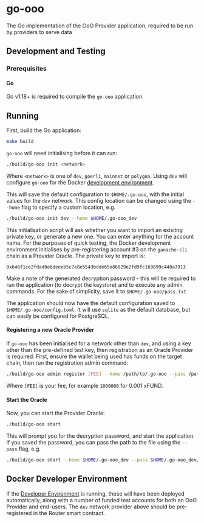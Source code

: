# go-ooo

The Go implementation of the OoO Provider application, required to be run by providers to serve data

## Development and Testing

### Prerequisites

#### Go

Go v1.18+ is required to compile the `go-ooo` application.

## Running

First, build the Go application:

```bash
make build
```

`go-ooo` will need initialising before it can run:

```bash
./build/go-ooo init <network>
```

Where `<network>` is one of `dev`, `goerli`, `mainnet` or `polygon`. Using `dev` will configure `go-ooo` for the Docker
[development environment](../docker/README.md).

This will save the default configuration to `$HOME/.go-ooo`, with the initial values for the `dev` network.
This config location can be changed using the `--home` flag to specify a custom location, e.g.

```bash
./build/go-ooo init dev --home $HOME/.go-ooo_dev
```

This initialisation script will ask whether you want to import an exisitng private key, or generate a new one.
You can enter anything for the account name. For the purposes of quick testing, the Docker development environment
initialises by pre-registering account #3 on the `ganache-cli` chain as a Provider Oracle. The private key to import is:

`0x646f1ce2fdad0e6deeeb5c7e8e5543bdde65e86029e2fd9fc169899c440a7913`

Make a note of the generated decryption password - this will be required to run the application (to decrypt the keystore)
and to execute any admin commands. For the sake of simplicity, save it to `$HOME/.go-ooo/pass.txt`

The application should now have the default configuration saved to `$HOME/.go-ooo/config.toml`. It will use `sqlite` as
the default database, but can easily be configured for PostgreSQL.

#### Registering a new Oracle Provider

If `go-ooo` has been initialised for a network other than `dev`, and using a key other than the pre-defined test key,
then registration as an Oracle Provider is required. First, ensure the wallet being used has funds on the target
chain, then run the registration admin command:

```bash
./build/go-ooo admin register [FEE] --home /path/to/.go-ooo --pass /path/to/pass.txt
```

Where `[FEE]` is your fee, for example `1000000` for 0.001 xFUND.

#### Start the Oracle

Now, you can start the Provider Oracle:

```bash
./build/go-ooo start
```

This will prompt you for the decryption password, and start the application. If you saved the password, you can pass the
path to the file using the `--pass` flag, e.g.

```bash
./build/go-ooo start --home $HOME/.go-ooo_dev --pass $HOME/.go-ooo_dev/pass.txt
```

## Docker Developer Environment

If the [Developer Environment](../docker/README.md) is running, these will have been deployed automatically, along with
a number of funded test accounts for both an OoO Provider and end-users. The `dev` network provider above should be 
pre-registered in the Router smart contract.
